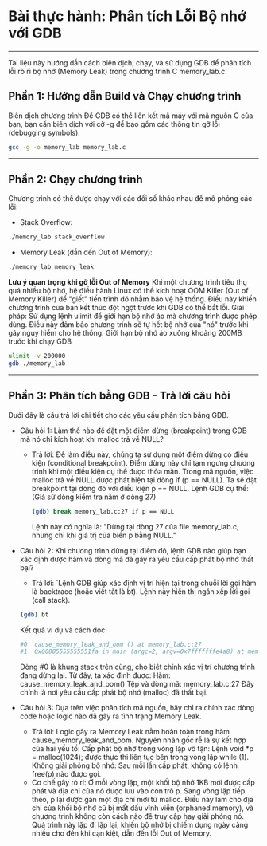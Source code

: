 # Bài thực hành: Phân tích Lỗi Bộ nhớ với GDB

---

Tài liệu này hướng dẫn cách biên dịch, chạy, và sử dụng GDB để phân tích lỗi rò rỉ bộ nhớ (Memory Leak) trong chương trình C memory_lab.c.
## Phần 1: Hướng dẫn Build và Chạy chương trình
Biên dịch chương trình
Để GDB có thể liên kết mã máy với mã nguồn C của bạn, bạn cần biên dịch với cờ -g để bao gồm các thông tin gỡ lỗi (debugging symbols).

```Bash
gcc -g -o memory_lab memory_lab.c
```

---

## Phần 2: Chạy chương trình
Chương trình có thể được chạy với các đối số khác nhau để mô phỏng các lỗi:
- Stack Overflow:
```Bash
./memory_lab stack_overflow
```
- Memory Leak (dẫn đến Out of Memory):
```Bash
./memory_lab memory_leak
```

**Lưu ý quan trọng khi gỡ lỗi Out of Memory**
Khi một chương trình tiêu thụ quá nhiều bộ nhớ, hệ điều hành Linux có thể kích hoạt OOM Killer (Out of Memory Killer) để "giết" tiến trình đó nhằm bảo vệ hệ thống. Điều này khiến chương trình của bạn kết thúc đột ngột trước khi GDB có thể bắt lỗi.
Giải pháp: Sử dụng lệnh ulimit để giới hạn bộ nhớ ảo mà chương trình được phép dùng. Điều này đảm bảo chương trình sẽ tự hết bộ nhớ của "nó" trước khi gây nguy hiểm cho hệ thống.
Giới hạn bộ nhớ ảo xuống khoảng 200MB trước khi chạy GDB
```Bash
ulimit -v 200000
gdb ./memory_lab
```

---

## Phần 3: Phân tích bằng GDB - Trả lời câu hỏi
Dưới đây là câu trả lời chi tiết cho các yêu cầu phân tích bằng GDB.
- Câu hỏi 1: Làm thế nào để đặt một điểm dừng (breakpoint) trong GDB mà nó chỉ kích hoạt khi malloc trả về NULL?
    - Trả lời:
        Để làm điều này, chúng ta sử dụng một điểm dừng có điều kiện (conditional breakpoint). Điểm dừng này chỉ tạm ngưng chương trình khi một điều kiện cụ thể được thỏa mãn.
        Trong mã nguồn, việc malloc trả về NULL được phát hiện tại dòng if (p == NULL). Ta sẽ đặt breakpoint tại dòng đó với điều kiện p == NULL.
        Lệnh GDB cụ thể: (Giả sử dòng kiểm tra nằm ở dòng 27)
        ``` Bash
        (gdb) break memory_lab.c:27 if p == NULL
        ```
        Lệnh này có nghĩa là: "Dừng tại dòng 27 của file memory_lab.c, nhưng chỉ khi giá trị của biến p bằng NULL."

- Câu hỏi 2: Khi chương trình dừng tại điểm đó, lệnh GDB nào giúp bạn xác định được hàm và dòng mã đã gây ra yêu cầu cấp phát bộ nhớ thất bại?
    - Trả lời:
    `Lệnh GDB giúp xác định vị trí hiện tại trong chuỗi lời gọi hàm là backtrace (hoặc viết tắt là bt). Lệnh này hiển thị ngăn xếp lời gọi (call stack).
    ```Bash
    (gdb) bt
    ```
    Kết quả ví dụ và cách đọc:
    ```Bash
    #0  cause_memory_leak_and_oom () at memory_lab.c:27
    #1  0x00005555555551fa in main (argc=2, argv=0x7fffffffe4a8) at memory_lab.c:50
    ```
    Dòng #0 là khung stack trên cùng, cho biết chính xác vị trí chương trình đang dừng lại.
    Từ đây, ta xác định được:
    Hàm: cause_memory_leak_and_oom()
    Tệp và dòng mã: memory_lab.c:27
    Đây chính là nơi yêu cầu cấp phát bộ nhớ (malloc) đã thất bại.

- Câu hỏi 3: Dựa trên việc phân tích mã nguồn, hãy chỉ ra chính xác dòng code hoặc logic nào đã gây ra tình trạng Memory Leak.
    - Trả lời:
        Logic gây ra Memory Leak nằm hoàn toàn trong hàm cause_memory_leak_and_oom. Nguyên nhân gốc rễ là sự kết hợp của hai yếu tố:
        Cấp phát bộ nhớ trong vòng lặp vô tận: Lệnh void *p = malloc(1024); được thực thi liên tục bên trong vòng lặp while (1).
        Không giải phóng bộ nhớ: Sau mỗi lần cấp phát, không có lệnh free(p) nào được gọi.
    - Cơ chế gây rò rỉ:
        Ở mỗi vòng lặp, một khối bộ nhớ 1KB mới được cấp phát và địa chỉ của nó được lưu vào con trỏ p. Sang vòng lặp tiếp theo, p lại được gán một địa chỉ mới từ malloc. Điều này làm cho địa chỉ của khối bộ nhớ cũ bị mất dấu vĩnh viễn (orphaned memory), và chương trình không còn cách nào để truy cập hay giải phóng nó.
        Quá trình này lặp đi lặp lại, khiến bộ nhớ bị chiếm dụng ngày càng nhiều cho đến khi cạn kiệt, dẫn đến lỗi Out of Memory.
